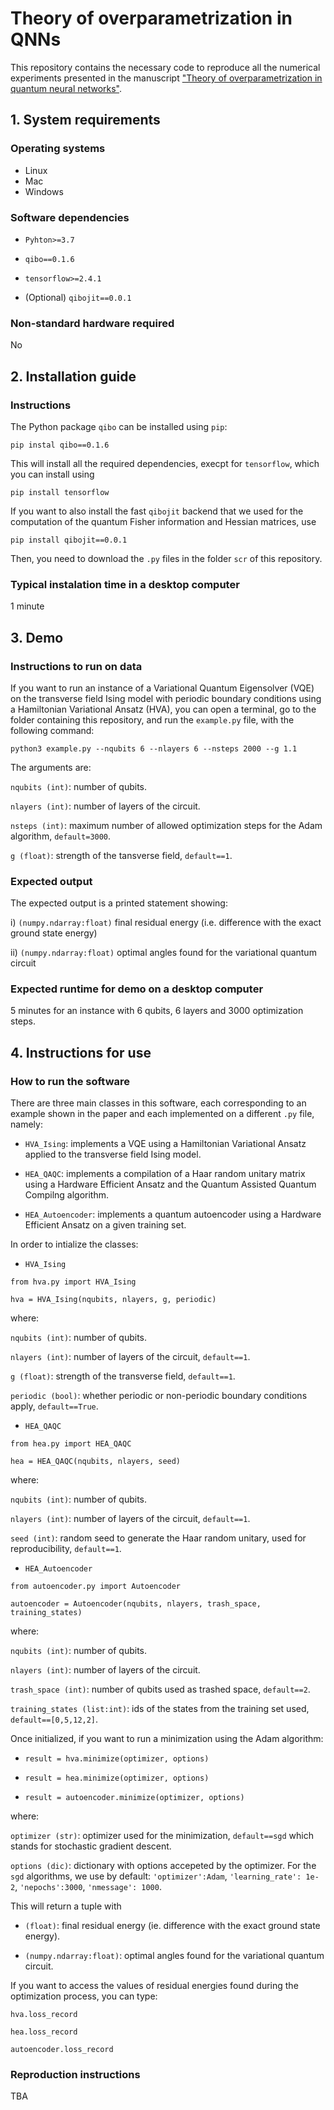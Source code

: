 # Theory of overparametrization in QNNs

This repository contains the necessary code to reproduce all the numerical experiments presented in the manuscript ["Theory of overparametrization in quantum neural networks"](https://arxiv.org/abs/2109.11676).

## 1. System requirements

### Operating systems

- Linux
- Mac
- Windows

### Software dependencies

- `Pyhton>=3.7`

- `qibo==0.1.6`

- `tensorflow>=2.4.1`

- (Optional) `qibojit==0.0.1`


### Non-standard hardware required

No

## 2. Installation guide

### Instructions

The Python package `qibo` can be installed using `pip`:

```
pip instal qibo==0.1.6
```

This will install all the required dependencies, execpt for `tensorflow`, which you can install using

```
pip install tensorflow
```

If you want to also install the fast `qibojit` backend that we used for the computation of the quantum Fisher information and Hessian matrices, use

```
pip install qibojit==0.0.1
```

Then, you need to download the `.py` files in the folder `scr` of this repository.

### Typical instalation time in a desktop computer

1 minute

## 3. Demo

### Instructions to run on data

If you want to run an instance of a Variational Quantum Eigensolver (VQE) on the transverse field Ising model with periodic boundary conditions using a Hamiltonian Variational Ansatz (HVA), you can open a terminal, go to the folder containing this repository, and run the `example.py` file, with the following command:

```
python3 example.py --nqubits 6 --nlayers 6 --nsteps 2000 --g 1.1
```

The arguments are:

`nqubits (int)`: number of qubits.

`nlayers (int)`: number of layers of the circuit.

`nsteps (int)`: maximum number of allowed optimization steps for the Adam algorithm, `default=3000`.

`g (float)`: strength of the tansverse field, `default==1`.


### Expected output

The expected output is a printed statement showing:

i) `(numpy.ndarray:float)` final residual energy (i.e. difference with the exact ground state energy)

ii) `(numpy.ndarray:float)` optimal angles found for the variational quantum circuit



### Expected runtime for demo on a desktop computer

5 minutes for an instance with 6 qubits, 6 layers and 3000 optimization steps.

## 4. Instructions for use

### How to run the software

There are three main classes in this software, each corresponding to an example shown in the paper and each implemented on a different `.py` file, namely:

- `HVA_Ising`: implements a VQE using a Hamiltonian Variational Ansatz applied to the transverse field Ising model.

- `HEA_QAQC`: implements a compilation of a Haar random unitary matrix using a Hardware Efficient Ansatz and the Quantum Assisted Quantum Compilng algorithm.

- `HEA_Autoencoder`: implements a quantum autoencoder using a Hardware Efficient Ansatz on a given training set.

In order to intialize the classes:

- `HVA_Ising`
```
from hva.py import HVA_Ising

hva = HVA_Ising(nqubits, nlayers, g, periodic)
```

where:

`nqubits (int)`: number of qubits.

`nlayers (int)`: number of layers of the circuit, `default==1`.

`g (float)`: strength of the transverse field, `default==1`.

`periodic (bool)`: whether periodic or non-periodic boundary conditions apply, `default==True`.

- `HEA_QAQC`
```
from hea.py import HEA_QAQC

hea = HEA_QAQC(nqubits, nlayers, seed)
```

where:

`nqubits (int)`: number of qubits.

`nlayers (int)`: number of layers of the circuit, `default==1`.

`seed (int)`: random seed to generate the Haar random unitary, used for reproducibility, `default==1`.


- `HEA_Autoencoder`

```
from autoencoder.py import Autoencoder

autoencoder = Autoencoder(nqubits, nlayers, trash_space, training_states)
```

where:

`nqubits (int)`: number of qubits.

`nlayers (int)`: number of layers of the circuit.

`trash_space (int)`: number of qubits used as trashed space, `default==2`.

`training_states (list:int)`: ids of the states from the training set used, `default==[0,5,12,2]`.


Once initialized, if you want to run a minimization using the Adam algorithm:

- `result = hva.minimize(optimizer, options)`

- `result = hea.minimize(optimizer, options)`

- `result = autoencoder.minimize(optimizer, options)`

where:

`optimizer (str)`: optimizer used for the minimization, `default==sgd` which stands for stochastic gradient descent.

`options (dic)`: dictionary with options accepeted by the optimizer. For the `sgd` algorithms, we use by default: `'optimizer':Adam`, `'learning_rate': 1e-2`, `'nepochs':3000`, `'nmessage': 1000`.


This will return a tuple with

- `(float)`: final residual energy (ie. difference with the exact ground state energy).

- `(numpy.ndarray:float)`: optimal angles found for the variational quantum circuit.

If you want to access the values of residual energies found during the optimization process, you can type:

```
hva.loss_record

hea.loss_record

autoencoder.loss_record
```


### Reproduction instructions

TBA


